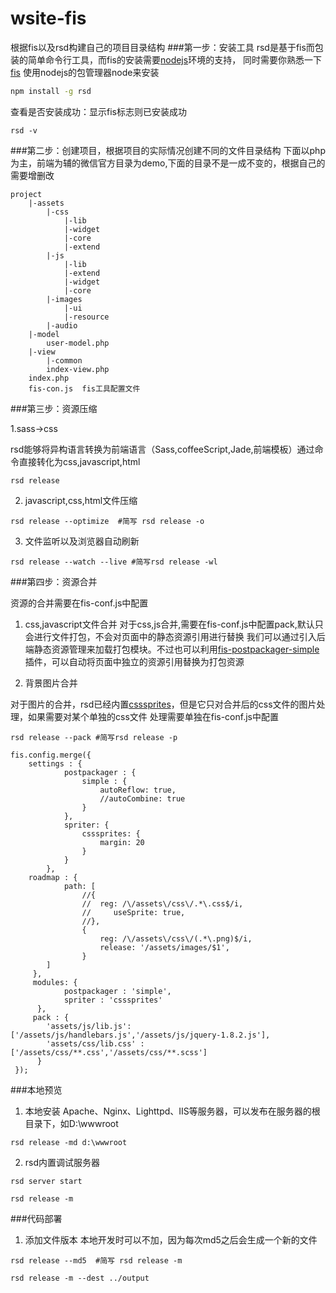 wsite-fis
=========

根据fis以及rsd构建自己的项目目录结构
###第一步：安装工具
rsd是基于fis而包装的简单命令行工具，而fis的安装需要[nodejs](http://nodejs.org/)环境的支持，
同时需要你熟悉一下[fis](http://fis.baidu.com)
使用nodejs的包管理器node来安装
```bash
npm install -g rsd
```
查看是否安装成功：显示fis标志则已安装成功
```base 
rsd -v
```
###第二步：创建项目，根据项目的实际情况创建不同的文件目录结构
下面以php为主，前端为辅的微信官方目录为demo,下面的目录不是一成不变的，根据自己的需要增删改

```
project
	|-assets
		|-css
			|-lib
			|-widget
			|-core
			|-extend
		|-js
			|-lib
			|-extend
			|-widget
			|-core
		|-images
			|-ui
			|-resource
		|-audio
	|-model
		user-model.php
	|-view
		|-common
		index-view.php	
	index.php	
	fis-con.js  fis工具配置文件
```
###第三步：资源压缩

1.sass->css

rsd能够将异构语言转换为前端语言（Sass,coffeeScript,Jade,前端模板）通过命令直接转化为css,javascript,html
```
rsd release 
```

2. javascript,css,html文件压缩

```
rsd release --optimize  #简写 rsd release -o 
```

3.	文件监听以及浏览器自动刷新

```
rsd release --watch --live #简写rsd release -wl  
```
###第四步：资源合并

资源的合并需要在fis-conf.js中配置

1. css,javascript文件合并
对于css,js合并,需要在fis-conf.js中配置pack,默认只会进行文件打包，不会对页面中的静态资源引用进行替换
我们可以通过引入后端静态资源管理来加载打包模块。不过也可以利用[fis-postpackager-simple](https://github.com/hefangshi/fis-postpackager-simple)插件，可以自动将页面中独立的资源引用替换为打包资源

2. 背景图片合并

对于图片的合并，rsd已经内置[csssprites](https://github.com/fex-team/fis-spriter-csssprites)，但是它只对合并后的css文件的图片处理，如果需要对某个单独的css文件
处理需要单独在fis-conf.js中配置
```
rsd release --pack #简写rsd release -p 
```
```
fis.config.merge({
	settings : {
			postpackager : {
				simple : {
					autoReflow: true,
					//autoCombine: true
				}
			},
			spriter: {
				csssprites: {
					margin: 20
				}
			}
		},
    roadmap : {
	     	path: [
	   			//{
 				// 	reg: /\/assets\/css\/.*\.css$/i,
 				//     useSprite: true,
 				//},
 				{
 				    reg: /\/assets\/css\/(.*\.png)$/i,
 				    release: '/assets/images/$1',
				}
     	]
     },
	 modules: {
	    	postpackager : 'simple',
	    	spriter : 'csssprites'
	  },
     pack : {
      	'assets/js/lib.js': ['/assets/js/handlebars.js','/assets/js/jquery-1.8.2.js'],
      	'assets/css/lib.css' : ['/assets/css/**.css','/assets/css/**.scss'] 
      }
 });
```

###本地预览
1. 本地安装 Apache、Nginx、Lighttpd、IIS等服务器，可以发布在服务器的根目录下，如D:\wwwroot
```
rsd release -md d:\wwwroot
```
2. rsd内置调试服务器
```
rsd server start
```
```
rsd release -m
```

###代码部署
1. 添加文件版本
本地开发时可以不加，因为每次md5之后会生成一个新的文件
```
rsd release --md5  #简写 rsd release -m

```
```
rsd release -m --dest ../output
```


